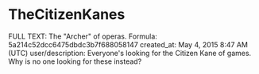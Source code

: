 # TheCitizenKanes

FULL TEXT: The "Archer" of operas.
Formula: 5a214c52dcc6475dbdc3b7f688058147
created_at: May 4, 2015 8:47 AM (UTC)
user/description: Everyone's looking for the Citizen Kane of games. Why is no one looking for these instead?